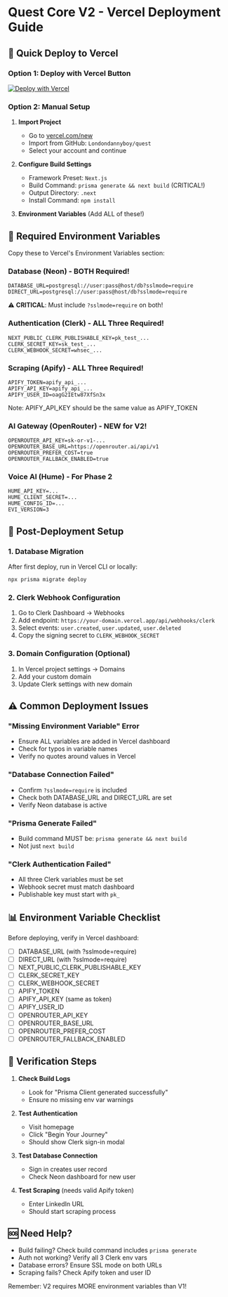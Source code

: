 # Quest Core V2 - Vercel Deployment Guide

## 🚀 Quick Deploy to Vercel

### Option 1: Deploy with Vercel Button
[![Deploy with Vercel](https://vercel.com/button)](https://vercel.com/new/clone?repository-url=https://github.com/Londondannyboy/quest)

### Option 2: Manual Setup

1. **Import Project**
   - Go to [vercel.com/new](https://vercel.com/new)
   - Import from GitHub: `Londondannyboy/quest`
   - Select your account and continue

2. **Configure Build Settings**
   - Framework Preset: `Next.js`
   - Build Command: `prisma generate && next build` (CRITICAL!)
   - Output Directory: `.next`
   - Install Command: `npm install`

3. **Environment Variables** (Add ALL of these!)

## 🔑 Required Environment Variables

Copy these to Vercel's Environment Variables section:

### Database (Neon) - BOTH Required!
```
DATABASE_URL=postgresql://user:pass@host/db?sslmode=require
DIRECT_URL=postgresql://user:pass@host/db?sslmode=require
```
⚠️ **CRITICAL**: Must include `?sslmode=require` on both!

### Authentication (Clerk) - ALL Three Required!
```
NEXT_PUBLIC_CLERK_PUBLISHABLE_KEY=pk_test_...
CLERK_SECRET_KEY=sk_test_...
CLERK_WEBHOOK_SECRET=whsec_...
```

### Scraping (Apify) - ALL Three Required!
```
APIFY_TOKEN=apify_api_...
APIFY_API_KEY=apify_api_...
APIFY_USER_ID=oagG2IEtw87XfSn3x
```
Note: APIFY_API_KEY should be the same value as APIFY_TOKEN

### AI Gateway (OpenRouter) - NEW for V2!
```
OPENROUTER_API_KEY=sk-or-v1-...
OPENROUTER_BASE_URL=https://openrouter.ai/api/v1
OPENROUTER_PREFER_COST=true
OPENROUTER_FALLBACK_ENABLED=true
```

### Voice AI (Hume) - For Phase 2
```
HUME_API_KEY=...
HUME_CLIENT_SECRET=...
HUME_CONFIG_ID=...
EVI_VERSION=3
```

## 🔧 Post-Deployment Setup

### 1. Database Migration
After first deploy, run in Vercel CLI or locally:
```bash
npx prisma migrate deploy
```

### 2. Clerk Webhook Configuration
1. Go to Clerk Dashboard → Webhooks
2. Add endpoint: `https://your-domain.vercel.app/api/webhooks/clerk`
3. Select events: `user.created`, `user.updated`, `user.deleted`
4. Copy the signing secret to `CLERK_WEBHOOK_SECRET`

### 3. Domain Configuration (Optional)
1. In Vercel project settings → Domains
2. Add your custom domain
3. Update Clerk settings with new domain

## ⚠️ Common Deployment Issues

### "Missing Environment Variable" Error
- Ensure ALL variables are added in Vercel dashboard
- Check for typos in variable names
- Verify no quotes around values in Vercel

### "Database Connection Failed"
- Confirm `?sslmode=require` is included
- Check both DATABASE_URL and DIRECT_URL are set
- Verify Neon database is active

### "Prisma Generate Failed"
- Build command MUST be: `prisma generate && next build`
- Not just `next build`

### "Clerk Authentication Failed"
- All three Clerk variables must be set
- Webhook secret must match dashboard
- Publishable key must start with `pk_`

## 📊 Environment Variable Checklist

Before deploying, verify in Vercel dashboard:

- [ ] DATABASE_URL (with ?sslmode=require)
- [ ] DIRECT_URL (with ?sslmode=require)
- [ ] NEXT_PUBLIC_CLERK_PUBLISHABLE_KEY
- [ ] CLERK_SECRET_KEY
- [ ] CLERK_WEBHOOK_SECRET
- [ ] APIFY_TOKEN
- [ ] APIFY_API_KEY (same as token)
- [ ] APIFY_USER_ID
- [ ] OPENROUTER_API_KEY
- [ ] OPENROUTER_BASE_URL
- [ ] OPENROUTER_PREFER_COST
- [ ] OPENROUTER_FALLBACK_ENABLED

## 🎯 Verification Steps

1. **Check Build Logs**
   - Look for "Prisma Client generated successfully"
   - Ensure no missing env var warnings

2. **Test Authentication**
   - Visit homepage
   - Click "Begin Your Journey"
   - Should show Clerk sign-in modal

3. **Test Database Connection**
   - Sign in creates user record
   - Check Neon dashboard for new user

4. **Test Scraping** (needs valid Apify token)
   - Enter LinkedIn URL
   - Should start scraping process

## 🆘 Need Help?

- Build failing? Check build command includes `prisma generate`
- Auth not working? Verify all 3 Clerk env vars
- Database errors? Ensure SSL mode on both URLs
- Scraping fails? Check Apify token and user ID

Remember: V2 requires MORE environment variables than V1!